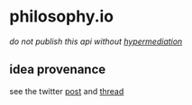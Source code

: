 # philosophy.io

*do not publish this api without [hypermediation][hateoas]*

## idea provenance

see the twitter [post][twt] and [thread][thrd]


[hateoas]: http://www.amundsen.com/talks/2016-04-sacon-patterns/2016-04-sacon-patterns.pdf
[thrd]: https://threadreaderapp.com/thread/1552477287253217280.html
[twt]: https://twitter.com/shengokai/status/1552477287253217280
